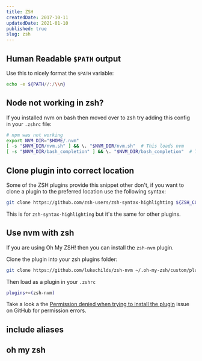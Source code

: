```yaml
---
title: ZSH
createdDate: 2017-10-11
updatedDate: 2021-01-10
published: true
slug: zsh
---
```


## Human Readable `$PATH` output

Use this to nicely format the `$PATH` variable:

```bash
echo -e ${PATH//:/\\n}
```

## Node not working in zsh?

If you installed nvm on bash then moved over to zsh try adding this
config in your `.zshrc` file:

```bash
# npm was not working
export NVM_DIR="$HOME/.nvm"
[ -s "$NVM_DIR/nvm.sh" ] && \. "$NVM_DIR/nvm.sh"  # This loads nvm
[ -s "$NVM_DIR/bash_completion" ] && \. "$NVM_DIR/bash_completion"  # This loads nvm bash_completion
```

## Clone plugin into correct location

Some of the ZSH plugins provide this snippet other don't, if you want
to clone a plugin to the preferred location use the following syntax:

```bash
git clone https://github.com/zsh-users/zsh-syntax-highlighting ${ZSH_CUSTOM:-~/.oh-my-zsh/custom}/plugins/zsh-syntax-highlighting
```

This is for `zsh-syntax-highlighting` but it's the same for other
plugins.

## Use nvm with zsh

If you are using Oh My ZSH! then you can install the `zsh-nvm` plugin.

Clone the plugin into your zsh plugins folder:

```bash
git clone https://github.com/lukechilds/zsh-nvm ~/.oh-my-zsh/custom/plugins/zsh-nvm
```

Then load as a plugin in your `.zshrc`

```bash
plugins+=(zsh-nvm)
```

Take a look a the [Permission denied when trying to install the
plugin] issue on GitHub for permission errors.

## include aliases

## oh my zsh

<!-- Links -->

[`zsh-nvm`]: https://github.com/lukechilds/zsh-nvm
[permission denied when trying to install the plugin]:
  https://github.com/lukechilds/zsh-nvm/issues/14

